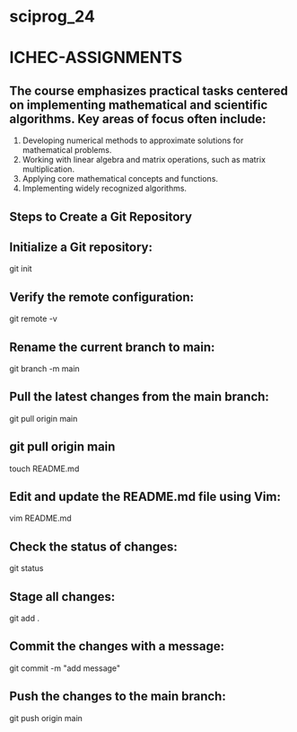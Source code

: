 # sciprog_24
# ICHEC-ASSIGNMENTS
## The course emphasizes practical tasks centered on implementing mathematical and scientific algorithms. Key areas of focus often include:

1. Developing numerical methods to approximate solutions for mathematical problems.
2. Working with linear algebra and matrix operations, such as matrix multiplication.
3. Applying core mathematical concepts and functions.
5. Implementing widely recognized algorithms.

## Steps to Create a Git Repository
## Initialize a Git repository:
git init

## Verify the remote configuration:
git remote -v

## Rename the current branch to main:
git branch -m main

## Pull the latest changes from the main branch:
git pull origin main

## git pull origin main
touch README.md

## Edit and update the README.md file using Vim:
vim README.md

## Check the status of changes:
git status

## Stage all changes:
git add .

## Commit the changes with a message:
git commit -m "add message"

## Push the changes to the main branch:
git push origin main



